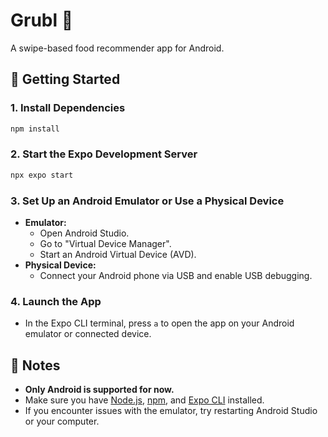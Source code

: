 # Grubl 🍔

A swipe-based food recommender app for Android.

## 🚀 Getting Started

### 1. Install Dependencies

```bash
npm install
```

### 2. Start the Expo Development Server

```bash
npx expo start
```

### 3. Set Up an Android Emulator or Use a Physical Device

- **Emulator:**
  - Open Android Studio.
  - Go to "Virtual Device Manager".
  - Start an Android Virtual Device (AVD).
- **Physical Device:**
  - Connect your Android phone via USB and enable USB debugging.

### 4. Launch the App

- In the Expo CLI terminal, press `a` to open the app on your Android emulator or connected device.

## 📝 Notes

- **Only Android is supported for now.**
- Make sure you have [Node.js](https://nodejs.org/), [npm](https://www.npmjs.com/), and [Expo CLI](https://docs.expo.dev/get-started/installation/) installed.
- If you encounter issues with the emulator, try restarting Android Studio or your computer.
